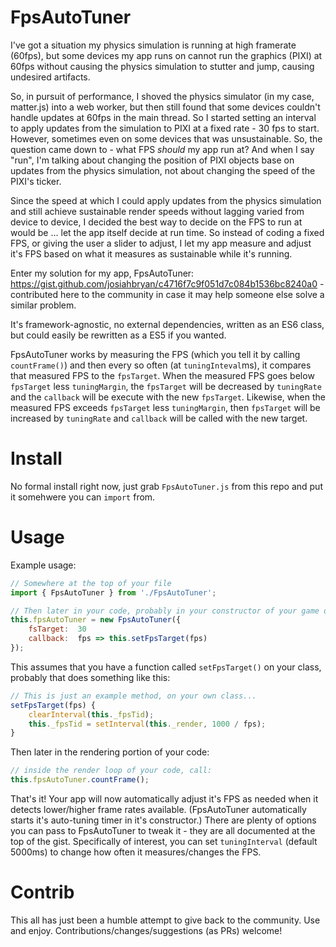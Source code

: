 # FpsAutoTuner

I've got a situation my physics simulation is running at high framerate (60fps), but some devices my app runs on cannot run the graphics (PIXI) at 60fps without causing the physics simulation to stutter and jump, causing undesired artifacts.

So, in pursuit of performance, I shoved the physics simulator (in my case, matter.js) into a web worker, but then still found that some devices couldn't handle updates at 60fps in the main thread. So I started setting an interval to apply updates from the simulation to PIXI at a fixed rate - 30 fps to start. However, sometimes even on some devices that was unsustainable. So, the question came down to - what FPS *should* my app run at? And when I say "run", I'm talking about changing the position of PIXI objects base on updates from the physics simulation, not about changing the speed of the PIXI's ticker.

Since the speed at which I could apply updates from the physics simulation and still achieve sustainable render speeds without lagging varied from device to device, I decided the best way to decide on the FPS to run at would be ... let the app itself decide at run time. So instead of coding a fixed FPS, or giving the user a slider to adjust, I let my app measure and adjust it's FPS based on what it measures as sustainable while it's running.

Enter my solution for my app, FpsAutoTuner: https://gist.github.com/josiahbryan/c4716f7c9f051d7c084b1536bc8240a0 - contributed here to the community in case it may help someone else solve a similar problem.

It's framework-agnostic, no external dependencies, written as an ES6 class, but could easily be rewritten as a ES5 if you wanted. 

FpsAutoTuner works by measuring the FPS (which you tell it by calling  `countFrame()`) and then every so often (at `tuningInteval`ms), it compares  that measured FPS to the `fpsTarget`. When the measured FPS goes below `fpsTarget` less `tuningMargin`, the `fpsTarget` will be decreased by  `tuningRate` and the `callback` will be execute with the new `fpsTarget`. Likewise, when the measured FPS exceeds `fpsTarget` less `tuningMargin`, then `fpsTarget` will be increased by `tuningRate` and `callback` will be called with the new target.

# Install

No formal install right now, just grab `FpsAutoTuner.js` from this repo and put it somehwere you can `import` from.

# Usage

Example usage:

```javascript
// Somewhere at the top of your file
import { FpsAutoTuner } from './FpsAutoTuner';

// Then later in your code, probably in your constructor of your game object
this.fpsAutoTuner = new FpsAutoTuner({
	fsTarget:  30
	callback:  fps => this.setFpsTarget(fps)
});
```

This assumes that you have a function called `setFpsTarget()` on your class, probably that does something like this: 

```javascript
// This is just an example method, on your own class...
setFpsTarget(fps) {
	clearInterval(this._fpsTid);
	this._fpsTid = setInterval(this._render, 1000 / fps);
}
```

Then later in the rendering portion of your code:
 
```javascript
// inside the render loop of your code, call:
this.fpsAutoTuner.countFrame();
```

That's it! Your app will now automatically adjust it's FPS as needed when it detects lower/higher frame rates available. (FpsAutoTuner automatically starts it's auto-tuning timer in it's constructor.) There are plenty of options you can pass to FpsAutoTuner to tweak it - they are all documented at the top of the gist. Specifically of interest, you can set `tuningInterval` (default 5000ms) to change how often it measures/changes the FPS.

# Contrib

This all has just been a humble attempt to give back to the community. Use and enjoy. Contributions/changes/suggestions (as PRs) welcome!

